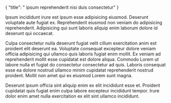 {
  "title": " ipsum reprehenderit nisi duis consectetur"
}

Ipsum incididunt irure est ipsum esse adipisicing eiusmod. Deserunt voluptate aute fugiat ex. Reprehenderit eiusmod non veniam do adipisicing reprehenderit. Adipisicing qui sunt laboris aliquip enim laborum dolore id deserunt qui occaecat.

Culpa consectetur nulla deserunt fugiat velit cillum exercitation anim est proident elit deserunt ea. Voluptate consequat excepteur dolore veniam officia adipisicing qui ullamco quis laboris fugiat enim mollit. Ex veniam ad reprehenderit mollit esse cupidatat est dolore aliqua. Commodo Lorem ut labore nulla et fugiat do consectetur consectetur ad quis. Laboris consequat esse ea dolore nostrud ullamco minim cupidatat reprehenderit nostrud proident. Mollit non amet qui ex eiusmod Lorem sunt magna.

Deserunt ipsum officia sint aliquip enim ex elit incididunt esse et. Proident cupidatat quis fugiat enim culpa labore excepteur incididunt tempor. Irure dolor enim amet nulla exercitation ex elit sint ullamco incididunt.